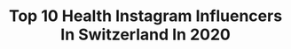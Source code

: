 ---
title: Top 10 Health Instagram Influencers In Switzerland In 2020
description: >-
  Find top health Instagram influencers in Switzerland in 2020. Most popular hashtags: #life #music #friends #nature.
platform: Instagram
profiles:
  - username: "massixda"
    fullname: >-
      Massimo
    location: "Switzerland"
    followers: 29668
    engagement: 406
    commentsToLikes: 0.101853
    id: ck6u3kk6tybjm0j71mr7mpp06
    verified: false
    hashtags: "#radicalskincare, #marrakech, #throwback, #ad"
  - username: "ewaszabatin"
    fullname: >-
      Ewa Szabatin | FitFashionFreak
    location: "Switzerland"
    followers: 57028
    engagement: 97
    commentsToLikes: 0.111543
    id: ck5c35fgvymva0i11e9p6muyf
    verified: true
    hashtags: "#getoutdoors, #livestreaming, #yogalovers, #hereandnow"
  - username: "angiemilano"
    fullname: >-
      
    location: "Switzerland"
    followers: 30566
    engagement: 363
    commentsToLikes: 0.027492
    id: ck6u4hi8i3r2n0j718254bruh
    verified: false
    hashtags: "#sisters, #confidence, #facetimephotoshoot, #views"
  - username: "lizzie_outside"
    fullname: >-
      Lizzie Inside
    location: "Switzerland"
    followers: 39126
    engagement: 239
    commentsToLikes: 0.058667
    id: ck0vxeeg6yhnb0i19gxf2e615
    verified: true
    hashtags: "#life, #globalwarming, #climatechange, #mentalhealth"
  - username: "vivipao_"
    fullname: >-
      Viviana 👑
    location: "Switzerland"
    followers: 3007
    engagement: 1156
    commentsToLikes: 0.088228
    id: ck8t17r1euq210j78ia3qiv9r
    verified: false
    hashtags: "#igers, #andratuttobene, #love, #style"
  - username: "seraplicious"
    fullname: >-
      Serap Yavuz
    location: "Switzerland"
    followers: 15893
    engagement: 306
    commentsToLikes: 0.070395
    id: ck9hcgsotlbfb0j78qodignbk
    verified: false
    hashtags: "#love, #trust, #coronavirus, #music"
  - username: "melissa_ts_fitness"
    fullname: >-
      MELISSA
    location: "Switzerland"
    followers: 12424
    engagement: 1191
    commentsToLikes: 0.061545
    id: ckaos0lhupm630i78m43ahae8
    verified: false
    hashtags: "#lgbt, #transgender, #transmodel, #transisbeautiful"
  - username: "cyril_henry"
    fullname: >-
      Cyril Henry® 🇨🇭🇫🇷
    location: "Switzerland"
    followers: 126107
    engagement: 123
    commentsToLikes: 0.110628
    id: ck5hnp10ro5bx0i11tf3z0otq
    verified: false
    hashtags: "#goals, #fitnessblogger, #vibez, #fitmotivation"
  - username: "chandoerikluna"
    fullname: >-
      𝐂𝐇𝐀𝐍𝐃𝐎 𝐄𝐑𝐈𝐊 𝐋𝐔𝐍𝐀
    location: "Switzerland"
    followers: 39874
    engagement: 125
    commentsToLikes: 0.374301
    id: ck5hk1f43hmdp0i11i818lxtq
    verified: false
    hashtags: "#barber, #crossfit, #blog, #babe"
  - username: "satyaoblette"
    fullname: >-
      SATYA OBLETTE
    location: "Switzerland"
    followers: 6010
    engagement: 682
    commentsToLikes: 0.104576
    id: ck6tv1xqejpix0j716dqkfkfn
    verified: false
    hashtags: "#happyfriday, #modelphoto, #gulfstreamg650, #fashionblogger"
---